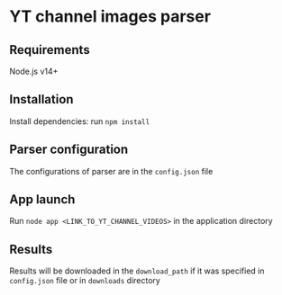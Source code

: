 # YT channel images parser

## Requirements
  Node.js v14+

## Installation
Install dependencies: run ```npm install```

## Parser configuration
The configurations of parser are in the ```config.json``` file

## App launch
Run ```node app <LINK_TO_YT_CHANNEL_VIDEOS>``` in the application directory

## Results
Results will be downloaded in the ```download_path``` if it was specified in ```config.json``` file or in ```downloads``` directory
